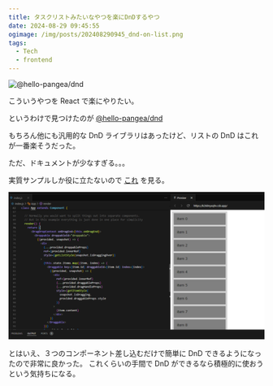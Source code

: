 ```yaml
---
title: タスクリストみたいなやつを楽にDnDするやつ
date: 2024-08-29 09:45:55
ogimage: /img/posts/202408290945_dnd-on-list.png
tags:
  - Tech
  - frontend
---
```


![@hello-pangea/dnd](https://user-images.githubusercontent.com/2182637/53614150-efbed780-3c2c-11e9-9204-a5d2e746faca.gif)

こういうやつを React で楽にやりたい。

というわけで見つけたのが [@hello-pangea/dnd](https://www.npmjs.com/package/@hello-pangea/dnd)

もちろん他にも汎用的な DnD ライブラリはあったけど、リストの DnD はこれが一番楽そうだった。

ただ、ドキュメントが少なすぎる。。。

実質サンプルしか役に立たないので [これ](https://github.com/hello-pangea/dnd/blob/HEAD/docs/about/examples.md) を見る。

![サンプルコード](/img/posts/202408290945/dnd.png)

とはいえ、３つのコンポーネント差し込むだけで簡単に DnD できるようになったので非常に良かった。
これくらいの手間で DnD ができるなら積極的に使おうという気持ちになる。
